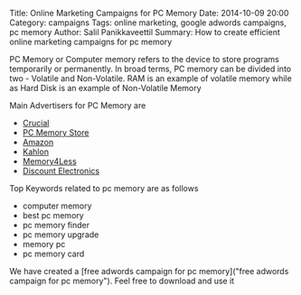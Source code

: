 Title: Online Marketing Campaigns for PC Memory
Date: 2014-10-09 20:00
Category: campaigns
Tags: online marketing, google adwords campaigns, pc memory
Author: Salil Panikkaveettil
Summary: How to create efficient online marketing campaigns for pc memory

PC Memory or Computer memory refers to the device to store programs temporarily or permanently. In broad terms, PC memory can be divided into two - Volatile and Non-Volatile. RAM is an example of volatile memory while as Hard Disk is an example of Non-Volatile Memory

Main Advertisers for PC Memory are 

- [Crucial](http://www.crucial.com/ "Crucial PC Memory")
- [PC Memory Store](http://www.pcmemorystore.com "PCMemoryStore PC Memory")
- [Amazon](http://www.amazon.com/ "Amazon PC Memory")
- [Kahlon](http://www.kahlon.com/ "Kahlon PC Memory")
- [Memory4Less](http://www.memory4less.com/ "Memory4Less PC Memory")
- [Discount Electronics](http://www.discountelectronics.com/ "Discount Electronics PC Memory")

Top Keywords related to pc memory are as follows

- computer memory
- best pc memory
- pc memory finder
- pc memory upgrade
- memory pc
- pc memory card

We have created a [free adwords campaign for pc memory]("free adwords campaign for pc memory"). Feel free to download and use it

